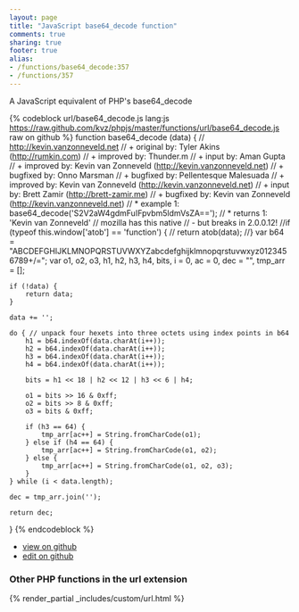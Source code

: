 ```yaml
---
layout: page
title: "JavaScript base64_decode function"
comments: true
sharing: true
footer: true
alias:
- /functions/base64_decode:357
- /functions/357
---
```

<!-- Generated by Rakefile:build -->
A JavaScript equivalent of PHP's base64_decode

{% codeblock url/base64_decode.js lang:js https://raw.github.com/kvz/phpjs/master/functions/url/base64_decode.js raw on github %}
function base64_decode (data) {
    // http://kevin.vanzonneveld.net
    // +   original by: Tyler Akins (http://rumkin.com)
    // +   improved by: Thunder.m
    // +      input by: Aman Gupta
    // +   improved by: Kevin van Zonneveld (http://kevin.vanzonneveld.net)
    // +   bugfixed by: Onno Marsman
    // +   bugfixed by: Pellentesque Malesuada
    // +   improved by: Kevin van Zonneveld (http://kevin.vanzonneveld.net)
    // +      input by: Brett Zamir (http://brett-zamir.me)
    // +   bugfixed by: Kevin van Zonneveld (http://kevin.vanzonneveld.net)
    // *     example 1: base64_decode('S2V2aW4gdmFuIFpvbm5ldmVsZA==');
    // *     returns 1: 'Kevin van Zonneveld'
    // mozilla has this native
    // - but breaks in 2.0.0.12!
    //if (typeof this.window['atob'] == 'function') {
    //    return atob(data);
    //}
    var b64 = "ABCDEFGHIJKLMNOPQRSTUVWXYZabcdefghijklmnopqrstuvwxyz0123456789+/=";
    var o1, o2, o3, h1, h2, h3, h4, bits, i = 0,
        ac = 0,
        dec = "",
        tmp_arr = [];

    if (!data) {
        return data;
    }

    data += '';

    do { // unpack four hexets into three octets using index points in b64
        h1 = b64.indexOf(data.charAt(i++));
        h2 = b64.indexOf(data.charAt(i++));
        h3 = b64.indexOf(data.charAt(i++));
        h4 = b64.indexOf(data.charAt(i++));

        bits = h1 << 18 | h2 << 12 | h3 << 6 | h4;

        o1 = bits >> 16 & 0xff;
        o2 = bits >> 8 & 0xff;
        o3 = bits & 0xff;

        if (h3 == 64) {
            tmp_arr[ac++] = String.fromCharCode(o1);
        } else if (h4 == 64) {
            tmp_arr[ac++] = String.fromCharCode(o1, o2);
        } else {
            tmp_arr[ac++] = String.fromCharCode(o1, o2, o3);
        }
    } while (i < data.length);

    dec = tmp_arr.join('');

    return dec;
}
{% endcodeblock %}

 - [view on github](https://github.com/kvz/phpjs/blob/master/functions/url/base64_decode.js)
 - [edit on github](https://github.com/kvz/phpjs/edit/master/functions/url/base64_decode.js)

### Other PHP functions in the url extension
{% render_partial _includes/custom/url.html %}
